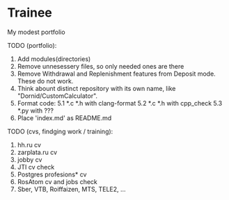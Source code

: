 # Trainee
My modest portfolio

  TODO (portfolio):
1. Add modules(directories)
2. Remove unnesessery files, so only needed ones are there
3. Remove Withdrawal and Replenishment features from Deposit mode. These do not work.
4. Think abount distinct repository with its own name, like "Dornid/CustomCalculator".
5. Format code:
  5.1 *.c *.h with clang-format
  5.2 *.c *.h with cpp_check
  5.3 *.py with ???
6. Place 'index.md' as README.md

  TODO (cvs, findging work / training):
1. hh.ru cv
2. zarplata.ru cv
3. jobby cv
4. JTI cv check
5. Postgres profesions* cv
6. RosAtom cv and jobs check
7. Sber, VTB, Roiffaizen, MTS, TELE2, ...
